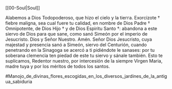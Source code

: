 [[00-Soul|Soul]]

Alabemos a Dios Todopoderoso, que hizo el cielo y la tieгга. Exorcizote † fiebre maligna, sea cual fuere tu calidad, en nombre de Dios Padre † Omnipotente, de Dios Hijo † y de Dios Espiritu Santo †: abandona a este siervo de Dios para que sane, como sanó Simeón por el imperio de Jesucristo. Dios y Señor Nuestro. Amén. Señor Dios Jesucristo, cuya majestad y presencia sanó a Simeón, siervo del Centurión, cuando penetrando en la Sinagoga se acercó a ti pidiéndote le sanases: por tu soberana clemencia ten piedad de este tu siervo y sánale también. Esto te suplicamos, Redentor nuestro, por intercesión de la siempre Virgen Maria, madre tuya y por los méritos de todos los santos.


#Manojo_de_divinas_flores_escogidas_en_los_diversos_jardines_de_la_antigua_sabiduria 
